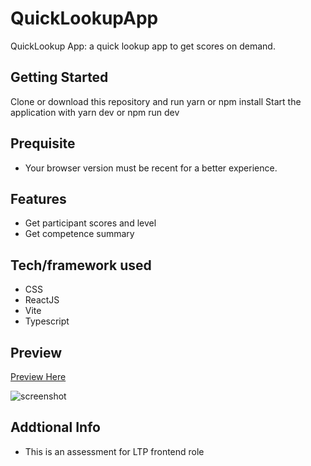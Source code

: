 # QuickLookupApp

QuickLookup App: a quick lookup app to get scores on demand.

## Getting Started

Clone or download this repository and run yarn or npm install
Start the application with yarn dev or npm run dev

## Prequisite

- Your browser version must be recent for a better experience.

## Features

- Get participant scores and level
- Get competence summary

## Tech/framework used

- CSS
- ReactJS
- Vite
- Typescript

## Preview

[Preview Here](https://benevolent-stroopwafel-4de261.netlify.app/)

![screenshot](./public/image/snip.png)

## Addtional Info

- This is an assessment for LTP frontend role
